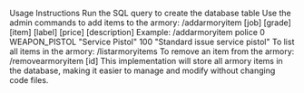 Usage Instructions
Run the SQL query to create the database table
Use the admin commands to add items to the armory:
/addarmoryitem [job] [grade] [item] [label] [price] [description]
Example: /addarmoryitem police 0 WEAPON_PISTOL "Service Pistol" 100 "Standard issue service pistol"
To list all items in the armory: /listarmoryitems
To remove an item from the armory: /removearmoryitem [id]
This implementation will store all armory items in the database, making it easier to manage and modify without changing code files.
